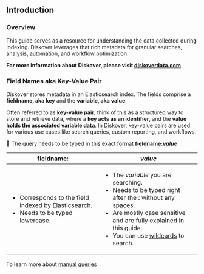 <p id=“introduction”></p>

## Introduction

### Overview
This guide serves as a resource for understanding the data collected during indexing. Diskover leverages that rich metadata for granular searches, analysis, automation, and workflow optimization.

**For more information about Diskover, please visit [diskoverdata.com](https://diskoverdata.com)**

### Field Names aka Key-Value Pair

Diskover stores metadata in an Elasticsearch index. The fields comprise a **fieldname, aka key** and the **variable, aka value**. 

Often referred to as **key-value pair**, think of this as a structured way to store and retrieve data, where a **key acts as an identifier**, and the **value holds the associated variable data**. In Diskover, key-value pairs are used for various use cases like search queries, custom reporting, and workflows.

🔎 The query needs to be typed in this exact format **fieldname:_value_**

| **fieldname:** | **_value_** |
| --- | --- |
| <ul><li>Corresponds to the field indexed by Elasticsearch.</li><li>Needs to be typed lowercase.</li></ul>| <ul><li>The _variable_ you are searching.</li><li>Needs to be typed right after the **:** without any spaces.</li><li>Are mostly case sensitive and are fully explained in this guide.</li><li>You can use [wildcards](https://docs.diskoverdata.com/diskover_user_guide/#wildcard) to search.</li></ul> |

To learn more about [manual queries](https://docs.diskoverdata.com/diskover_user_guide/#manual-queries-syntax-and-rules)
